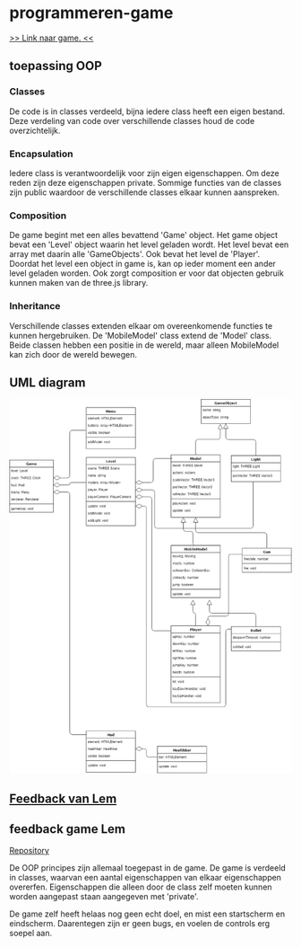 # programmeren-game
[>> Link naar game. <<](https://pedro-bronsveld.github.io/programmeren-game/)

## toepassing OOP
### Classes
De code is in classes verdeeld, bijna iedere class heeft een eigen bestand.
Deze verdeling van code over verschillende classes houd de code overzichtelijk.
### Encapsulation
Iedere class is verantwoordelijk voor zijn eigen eigenschappen. Om deze reden zijn deze eigenschappen private. 
Sommige functies van de classes zijn public waardoor de verschillende classes elkaar kunnen aanspreken.
### Composition
De game begint met een alles bevattend 'Game' object. Het game object bevat een 'Level' object waarin het level geladen wordt.
Het level bevat een array met daarin alle 'GameObjects'. Ook bevat het level de 'Player'. 
Doordat het level een object in game is, kan op ieder moment een ander level geladen worden.
Ook zorgt composition er voor dat objecten gebruik kunnen maken van de three.js library.
### Inheritance
Verschillende classes extenden elkaar om overeenkomende functies te kunnen hergebruiken.
De 'MobileModel' class extend de 'Model' class. Beide classen hebben een positie in de wereld, maar alleen MobileModel kan zich door de wereld bewegen. 

## UML diagram
![UML Diagram](uml_diagram.png)

## [Feedback van Lem](https://github.com/boltgolt/prg4-game#peer-review-pedro)

## feedback game Lem
[Repository](https://github.com/boltgolt/prg4-game)

De OOP principes zijn allemaal toegepast in de game. 
De game is verdeeld in classes, waarvan een aantal eigenschappen van elkaar eigenschappen overerfen. 
Eigenschappen die alleen door de class zelf moeten kunnen worden aangepast staan aangegeven met 'private'.

De game zelf heeft helaas nog geen echt doel, en mist een startscherm en eindscherm.
Daarentegen zijn er geen bugs, en voelen de controls erg soepel aan.